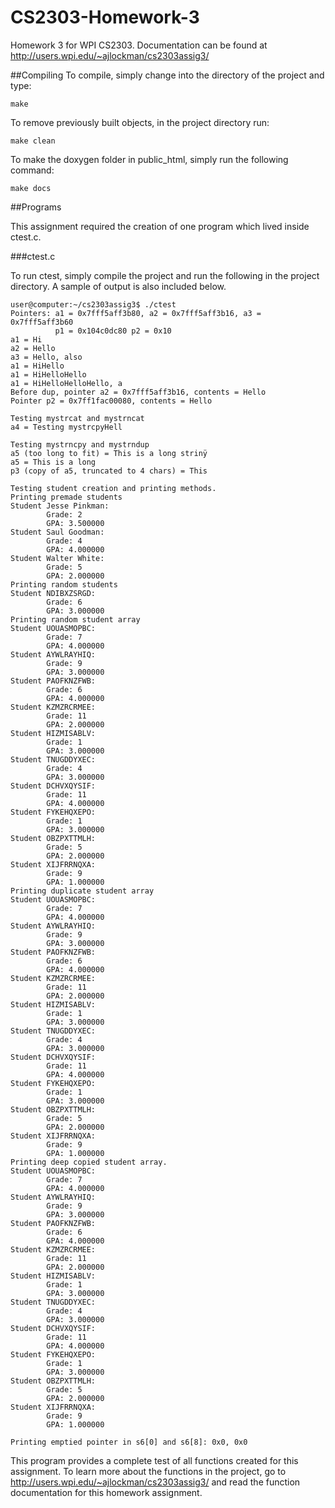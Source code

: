 # CS2303-Homework-3
Homework 3 for WPI CS2303. Documentation can be found at http://users.wpi.edu/~ajlockman/cs2303assig3/

##Compiling
To compile, simply change into the directory of the project and type:

    make

To remove previously built objects, in the project directory run:

    make clean

To make the doxygen folder in public_html, simply run the following command:

    make docs

##Programs

This assignment required the creation of one program which lived inside ctest.c.

###ctest.c

To run ctest, simply compile the project and run the following in the project directory. A sample of output is also included below.

    user@computer:~/cs2303assig3$ ./ctest
    Pointers: a1 = 0x7fff5aff3b80, a2 = 0x7fff5aff3b16, a3 = 0x7fff5aff3b60
              p1 = 0x104c0dc80 p2 = 0x10
    a1 = Hi
    a2 = Hello
    a3 = Hello, also
    a1 = HiHello
    a1 = HiHelloHello
    a1 = HiHelloHelloHello, a
    Before dup, pointer a2 = 0x7fff5aff3b16, contents = Hello
    Pointer p2 = 0x7ff1fac00080, contents = Hello
    
    Testing mystrcat and mystrncat
    a4 = Testing mystrcpyHell
    
    Testing mystrncpy and mystrndup
    a5 (too long to fit) = This is a long strinÿ
    a5 = This is a long
    p3 (copy of a5, truncated to 4 chars) = This
    
    Testing student creation and printing methods.
    Printing premade students
    Student Jesse Pinkman:
            Grade: 2
            GPA: 3.500000
    Student Saul Goodman:
            Grade: 4
            GPA: 4.000000
    Student Walter White:
            Grade: 5
            GPA: 2.000000
    Printing random students
    Student NDIBXZSRGD:
            Grade: 6
            GPA: 3.000000
    Printing random student array
    Student UOUASMOPBC:
            Grade: 7
            GPA: 4.000000
    Student AYWLRAYHIQ:
            Grade: 9
            GPA: 3.000000
    Student PAOFKNZFWB:
            Grade: 6
            GPA: 4.000000
    Student KZMZRCRMEE:
            Grade: 11
            GPA: 2.000000
    Student HIZMISABLV:
            Grade: 1
            GPA: 3.000000
    Student TNUGDDYXEC:
            Grade: 4
            GPA: 3.000000
    Student DCHVXQYSIF:
            Grade: 11
            GPA: 4.000000
    Student FYKEHQXEPO:
            Grade: 1
            GPA: 3.000000
    Student OBZPXTTMLH:
            Grade: 5
            GPA: 2.000000
    Student XIJFRRNQXA:
            Grade: 9
            GPA: 1.000000
    Printing duplicate student array
    Student UOUASMOPBC:
            Grade: 7
            GPA: 4.000000
    Student AYWLRAYHIQ:
            Grade: 9
            GPA: 3.000000
    Student PAOFKNZFWB:
            Grade: 6
            GPA: 4.000000
    Student KZMZRCRMEE:
            Grade: 11
            GPA: 2.000000
    Student HIZMISABLV:
            Grade: 1
            GPA: 3.000000
    Student TNUGDDYXEC:
            Grade: 4
            GPA: 3.000000
    Student DCHVXQYSIF:
            Grade: 11
            GPA: 4.000000
    Student FYKEHQXEPO:
            Grade: 1
            GPA: 3.000000
    Student OBZPXTTMLH:
            Grade: 5
            GPA: 2.000000
    Student XIJFRRNQXA:
            Grade: 9
            GPA: 1.000000
    Printing deep copied student array.
    Student UOUASMOPBC:
            Grade: 7
            GPA: 4.000000
    Student AYWLRAYHIQ:
            Grade: 9
            GPA: 3.000000
    Student PAOFKNZFWB:
            Grade: 6
            GPA: 4.000000
    Student KZMZRCRMEE:
            Grade: 11
            GPA: 2.000000
    Student HIZMISABLV:
            Grade: 1
            GPA: 3.000000
    Student TNUGDDYXEC:
            Grade: 4
            GPA: 3.000000
    Student DCHVXQYSIF:
            Grade: 11
            GPA: 4.000000
    Student FYKEHQXEPO:
            Grade: 1
            GPA: 3.000000
    Student OBZPXTTMLH:
            Grade: 5
            GPA: 2.000000
    Student XIJFRRNQXA:
            Grade: 9
            GPA: 1.000000
    
    Printing emptied pointer in s6[0] and s6[8]: 0x0, 0x0

This program provides a complete test of all functions created for this assignment. To learn more about the functions in the project, go to http://users.wpi.edu/~ajlockman/cs2303assig3/ and read the function documentation for this homework assignment. 
